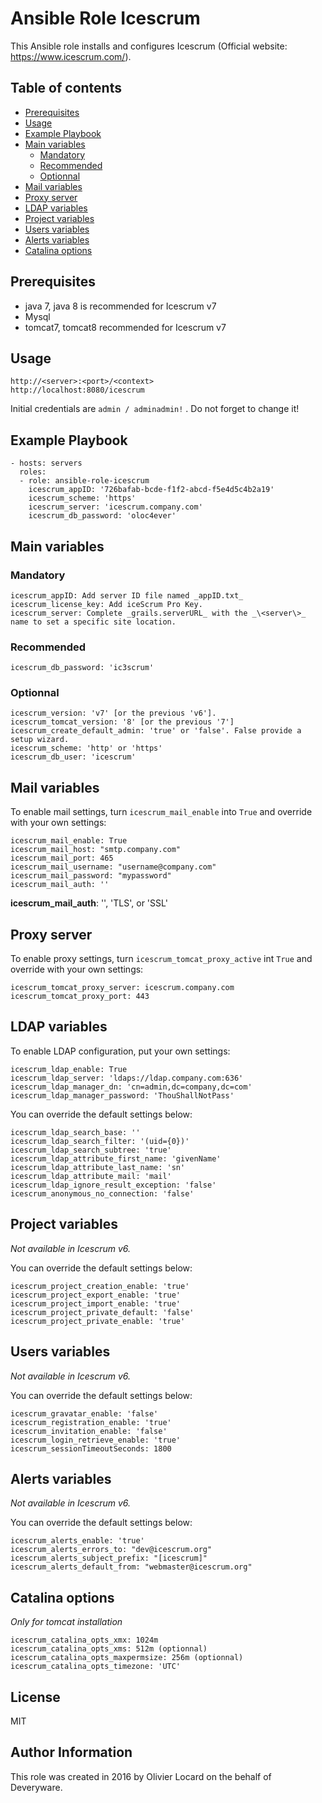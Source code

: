 # Ansible Role Icescrum

This Ansible role installs and configures Icescrum (Official website: https://www.icescrum.com/).

## Table of contents
* [Prerequisites](#Prerequisites)
* [Usage](#Usage)
* [Example Playbook](#Example-Playbook)
* [Main variables](#Main-variables)
	* [Mandatory](#Mandatory)
	* [Recommended](#Recommended)
	* [Optionnal](#Optionnal)
* [Mail variables](#Mail-variables)
* [Proxy server](#Proxy-server)
* [LDAP variables](#LDAP-variables)
* [Project variables](#Project-variables)
* [Users variables](#Users-variables)
* [Alerts variables](#Alerts-variables)
* [Catalina options](#Catalina-options)

## Prerequisites

* java 7, java 8 is recommended for Icescrum v7
* Mysql
* tomcat7, tomcat8 recommended for Icescrum v7

## Usage

    http://<server>:<port>/<context>
    http://localhost:8080/icescrum

Initial credentials are `admin / adminadmin!` . Do not forget to change it!

## Example Playbook

    - hosts: servers
      roles:
      - role: ansible-role-icescrum
        icescrum_appID: '726bafab-bcde-f1f2-abcd-f5e4d5c4b2a19'
        icescrum_scheme: 'https'
        icescrum_server: 'icescrum.company.com'
        icescrum_db_password: 'oloc4ever'

## Main variables

### Mandatory

    icescrum_appID: Add server ID file named _appID.txt_
    icescrum_license_key: Add iceScrum Pro Key.
    icescrum_server: Complete _grails.serverURL_ with the _\<server\>_ name to set a specific site location.

### Recommended

    icescrum_db_password: 'ic3scrum'

### Optionnal

    icescrum_version: 'v7' [or the previous 'v6'].
    icescrum_tomcat_version: '8' [or the previous '7']
    icescrum_create_default_admin: 'true' or 'false'. False provide a setup wizard.
    icescrum_scheme: 'http' or 'https'
    icescrum_db_user: 'icescrum'

## Mail variables

To enable mail settings, turn `icescrum_mail_enable` into `True` and override with your own settings:

    icescrum_mail_enable: True
    icescrum_mail_host: "smtp.company.com"
    icescrum_mail_port: 465
    icescrum_mail_username: "username@company.com"
    icescrum_mail_password: "mypassword"
    icescrum_mail_auth: ''

**icescrum_mail_auth**: '', 'TLS', or 'SSL'

## Proxy server

To enable proxy settings, turn `icescrum_tomcat_proxy_active` int `True` and override with your own settings:

    icescrum_tomcat_proxy_server: icescrum.company.com
    icescrum_tomcat_proxy_port: 443

## LDAP variables

To enable LDAP configuration, put your own settings:

    icescrum_ldap_enable: True
    icescrum_ldap_server: 'ldaps://ldap.company.com:636'
    icescrum_ldap_manager_dn: 'cn=admin,dc=company,dc=com'
    icescrum_ldap_manager_password: 'ThouShallNotPass'

You can override the default settings below:

    icescrum_ldap_search_base: ''
    icescrum_ldap_search_filter: '(uid={0})'
    icescrum_ldap_search_subtree: 'true'
    icescrum_ldap_attribute_first_name: 'givenName'
    icescrum_ldap_attribute_last_name: 'sn'
    icescrum_ldap_attribute_mail: 'mail'
    icescrum_ldap_ignore_result_exception: 'false'
    icescrum_anonymous_no_connection: 'false'

## Project variables

_Not available in Icescrum v6._

You can override the default settings below:

    icescrum_project_creation_enable: 'true'
    icescrum_project_export_enable: 'true'
    icescrum_project_import_enable: 'true'
    icescrum_project_private_default: 'false'
    icescrum_project_private_enable: 'true'

## Users variables

_Not available in Icescrum v6._

You can override the default settings below:

    icescrum_gravatar_enable: 'false'
    icescrum_registration_enable: 'true'
    icescrum_invitation_enable: 'false'
    icescrum_login_retrieve_enable: 'true'
    icescrum_sessionTimeoutSeconds: 1800

## Alerts variables

_Not available in Icescrum v6._

You can override the default settings below:

    icescrum_alerts_enable: 'true'
    icescrum_alerts_errors_to: "dev@icescrum.org"
    icescrum_alerts_subject_prefix: "[icescrum]"
    icescrum_alerts_default_from: "webmaster@icescrum.org"

## Catalina options

_Only for tomcat installation_

    icescrum_catalina_opts_xmx: 1024m
    icescrum_catalina_opts_xms: 512m (optionnal)
    icescrum_catalina_opts_maxpermsize: 256m (optionnal)
    icescrum_catalina_opts_timezone: 'UTC'

## License

MIT

## Author Information

This role was created in 2016 by Olivier Locard on the behalf of Deveryware.


